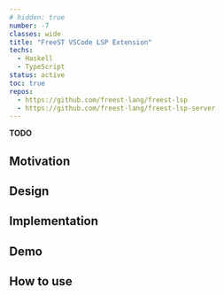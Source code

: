 ```yaml
---
# hidden: true
number: -7
classes: wide
title: "FreeST VSCode LSP Extension"
techs:
  - Haskell
  - TypeScript
status: active
toc: true
repos: 
  - https://github.com/freest-lang/freest-lsp
  - https://github.com/freest-lang/freest-lsp-server
---
```


<!-- ## Abstract -->
**TODO**

## Motivation

## Design

## Implementation

## Demo

## How to use
